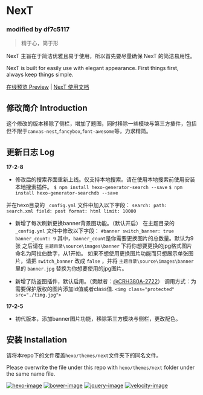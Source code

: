 # NexT 
### modified by df7c5117

> 精于心，简于形

NexT 主旨在于简洁优雅且易于使用，所以首先要尽量确保 NexT 的简洁易用性。

NexT is built for easily use with elegant appearance. First things first, always keep things simple.

<a href="https://df7c5117.github.io" target="_blank">在线预览 Preview</a> | <a href="http://theme-next.iissnan.com" target="_blank">NexT 使用文档</a> 

## 修改简介 Introduction

这个修改的版本移除了侧栏，增加了题图，同时移除一些模块与第三方插件，包括但不限于`canvas-nest`,`fancybox`,`font-awesome`等，力求精简。

## 更新日志 Log

**17-2-8**

* 修改后的搜索界面重新上线。仅支持本地搜索。请在使用本地搜索前使用安装本地搜索插件。
 `$ npm install hexo-generator-search --save` 
 `$ npm install hexo-generator-searchdb --save`

 并在hexo目录的 `_config.yml` 文件中加入以下字段：
 `search:
  path: search.xml
  field: post
  format: html
  limit: 10000`

* 新增了每次刷新更换banner背景图功能。（默认开启）
 在主题目录的 `_config.yml` 文件中修改以下字段：
 `#banner
	switch_banner: true
	banner_count: 9`
 其中，`banner_count`是你需要更换图片的总数量。默认为9张
 之后请在 `主题目录\source\images\banner` 下将你想要更换的jpg格式图片命名为阿拉伯数字，从1开始。
 如果不想使用更换图片功能而只想展示单张图片，请把 `switch_banner` 改成 `false` ，并将 `主题目录\source\images\banner`里的 `banner.jpg` 替换为你想要使用的jpg图片。

* 新增了防盗图插件，默认启用。（贡献者：[@CRH380A-2722](https://github.com/CRH380A-2722/jQuery-picopyright)）
 调用方式：为需要保护版权的图片添加id值或者class值.
 `<img class="protected" src="./timg.jpg">`

**17-2-5**

* 初代版本，添加banner图片功能，移除第三方模块与侧栏，更改配色。

## 安装 Installation 

请将本repo下的文件覆盖`hexo/themes/next`文件夹下的同名文件。

Please overwrite the file under this repo with `hexo/themes/next` folder under the same name file.

[![hexo-image]][hexo-url]
[![bower-image]][bower-url]
[![jquery-image]][jquery-url]
[![velocity-image]][velocity-url]

[hexo-image]: http://img.shields.io/badge/Hexo-2.4+-2BAF2B.svg?style=flat-square
[hexo-url]: http://hexo.io
[bower-image]: http://img.shields.io/badge/Bower-*-2BAF2B.svg?style=flat-square
[bower-url]: http://bower.io
[jquery-image]: https://img.shields.io/badge/jquery-2.1-2BAF2B.svg?style=flat-square
[jquery-url]: http://jquery.com/
[velocity-image]: https://img.shields.io/badge/Velocity-1.2-2BAF2B.svg?style=flat-square
[velocity-url]: http://julian.com/research/velocity/
